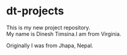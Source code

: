 # dt-projects
This is my new project repository.
<br>
My name is Dinesh Timsina.I am from Virginia.

Originally I was from Jhapa, Nepal.

